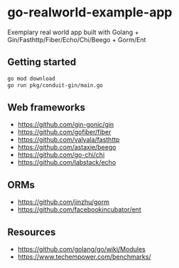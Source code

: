 # go-realworld-example-app
Exemplary real world app built with Golang + Gin/Fasthttp/Fiber/Echo/Chi/Beego + Gorm/Ent

## Getting started

```bash
go mod download
go run pkg/conduit-gin/main.go
```

## Web frameworks
- https://github.com/gin-gonic/gin
- https://github.com/gofiber/fiber
- https://github.com/valyala/fasthttp
- https://github.com/astaxie/beego
- https://github.com/go-chi/chi
- https://github.com/labstack/echo

## ORMs
- https://github.com/jinzhu/gorm
- https://github.com/facebookincubator/ent

## Resources
- https://github.com/golang/go/wiki/Modules
- https://www.techempower.com/benchmarks/
